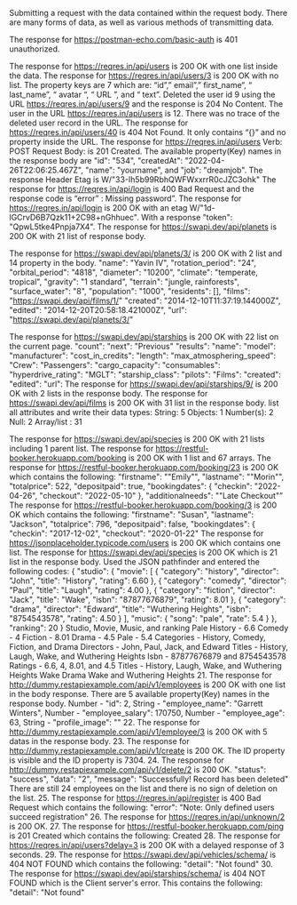 Submitting a request with the data contained within the request body. There are many forms of data, as well as various methods of transmitting data.

The response for https://postman-echo.com/basic-auth is 401 unauthorized.

The response for https://reqres.in/api/users is 200 OK with one list inside the data.
The response for https://reqres.in/api/users/3 is 200 OK with no list. The property keys are 7 which are: “id”,” email”,” first_name“, “ last_name”, “ avatar “, “ URL ”, and “ text”.
Deleted the user id 9 using the URL https://reqres.in/api/users/9 and the response is 204 No Content. The user in the URL https://reqres.in/api/users is 12. There was no trace of the deleted user record in the URL.
The response for https://reqres.in/api/users/40 is 404 Not Found. It only contains “{}” and no property inside the URL.
The response for https://reqres.in/api/users Verb: POST Request Body: is 201 Created. The available property(Key) names in the response body are "id": "534", "createdAt": "2022-04-26T22:06:25.467Z", "name": "yourname",  and  "job": "dreamjob". The response Header Etag is W/"33-Ih5b99RbhQWFWxxrrR0cJZC3ohk"
The response for https://reqres.in/api/login is 400 Bad Request and the response code is “error” : Missing password”.
The response for https://reqres.in/api/login is 200 OK with an etag W/"1d-lGCrvD6B7Qzk11+2C98+nGhhuec". With a response "token": "QpwL5tke4Pnpja7X4".
The response for https://swapi.dev/api/planets is 200 OK with 21 list of response body.

The response for https://swapi.dev/api/planets/3/ is 200 OK with 2 list and 14 property in the body.
"name": "Yavin IV",
    "rotation_period": "24",
    "orbital_period": "4818",
    "diameter": "10200",
    "climate": "temperate, tropical",
    "gravity": "1 standard",
    "terrain": "jungle, rainforests",
    "surface_water": "8",
    "population": "1000",
    "residents": [],
    "films":  "https://swapi.dev/api/films/1/"
    "created": "2014-12-10T11:37:19.144000Z",
    "edited": "2014-12-20T20:58:18.421000Z",
    "url": "https://swapi.dev/api/planets/3/"

The response for https://swapi.dev/api/starships is 200 OK with 22 list on the current page.
"count":
 "next":
"Previous"
 "results":
 "name":
"model":
"manufacturer":
"cost_in_credits":
"length":
 "max_atmosphering_speed":  
"Crew":
 "Passengers":
 "cargo_capacity":
"consumables":
"hyperdrive_rating":
"MGLT":
 "starship_class":
"pilots":
"Films":
"created":
 "edited":
  "url":
The response for https://swapi.dev/api/starships/9/ is 200 OK with 2 lists in the response body.
The response for https://swapi.dev/api/films is 200 OK with 31 list in the response body.
list all attributes and write their data types:
String: 5
Objects: 1
Number(s): 2 
Null: 2
Array/list : 31

The response for https://swapi.dev/api/species is 200 OK with 21 lists including 1 parent list.
The response for https://restful-booker.herokuapp.com/booking is 200 OK with 1 list and 67 arrays. 
The response for https://restful-booker.herokuapp.com/booking/23 is 200 OK which contains the following:
"firstname": "\"Emily\"",
   "lastname": "\"Morin\"",
   "totalprice": 522,
   "depositpaid": true,
   "bookingdates": {
       "checkin": "2022-04-26",
       "checkout": "2022-05-10"
   },
   "additionalneeds": "\"Late Checkout\"”
The response for https://restful-booker.herokuapp.com/booking/3 is 200 OK which contains the following:
"firstname": "Susan",
   "lastname": "Jackson",
   "totalprice": 796,
   "depositpaid": false,
   "bookingdates": {
       "checkin": "2017-12-02",
       "checkout": "2020-01-22"
The response for https://jsonplaceholder.typicode.com/users is 200 OK which contains one list.
The response for https://swapi.dev/api/species is 200 OK which is 21 list in the response body.
 Used the JSON pathfinder and entered the following codes:
 {
   "studio": {
      "movie": [
         {
            "category": "history",
            "director": "John",
            "title": "History",
            "rating": 6.60
         },
         {
            "category": "comedy",
            "director": "Paul",
            "title": "Laugh",
            "rating": 4.00
         },
         {
            "category": "fiction",
            "director": "Jack",
            "title": "Wake",
            "isbn": "87877676879",
            "rating": 8.01
         },
         {
            "category": "drama",
            "director": "Edward",
            "title": "Wuthering Heights",
            "isbn": "8754543578",
            "rating": 4.50
         }
      ],
      "music": {
         "song": "pale",
         "rate": 5.4
      }
   },
   "ranking": 20
}
Studio, Movie, Music, and ranking
Pale
History - 6.6
Comedy - 4
Fiction - 8.01
Drama - 4.5
Pale - 5.4
Categories - History, Comedy, Fiction, and Drama
Directors - John, Paul, Jack, and Edward
Titles - History, Laugh, Wake, and Wuthering Heights
Isbn - 87877676879 and 8754543578
Ratings  - 6.6, 4, 8.01, and 4.5
Titles - History, Laugh, Wake, and Wuthering Heights
Wake
Drama
Wake and Wuthering Heights
21. The response for http://dummy.restapiexample.com/api/v1/employees is 200 OK with one list in the body response. There are 5 available property(Key) names in the response body.
Number - "id": 2,
           String - "employee_name": "Garrett Winters",
           Number - "employee_salary": 170750,
           Number - "employee_age": 63,
           String - "profile_image": ""
22. The response for http://dummy.restapiexample.com/api/v1/employee/3 is 200 OK with 5 datas in the response body.
23. The response for http://dummy.restapiexample.com/api/v1/create is 200 OK. The ID property is visible and the ID property is 7304.
24. The response for http://dummy.restapiexample.com/api/v1/delete/2 is 200 OK.
"status": "success",
   "data": "2",
   "message": "Successfully! Record has been deleted"
There are still 24 employees on the list and there is no sign of deletion on the list.
25. The response for https://reqres.in/api/register is 400 Bad Request which contains the following: "error": "Note: Only defined users succeed registration"
26. The response for https://reqres.in/api/unknown/2 is 200 OK.
27. The response for https://restful-booker.herokuapp.com/ping is 201 Created which contains the following: Created
28. The response for https://reqres.in/api/users?delay=3 is 200 OK with a delayed response of 3 seconds.
29. The response for https://swapi.dev/api/vehicles/schema/ is 404 NOT FOUND which contains the following: "detail": "Not found"
30. The response for https://swapi.dev/api/starships/schema/ is 404 NOT FOUND which is the Client server's error. This contains the following: "detail": "Not found"
